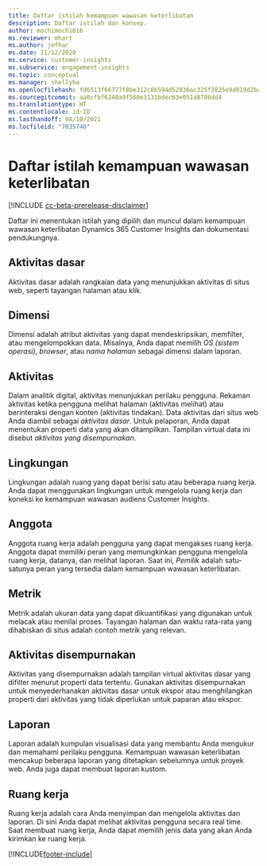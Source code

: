 ```yaml
---
title: Daftar istilah kemampuan wawasan keterlibatan
description: Daftar istilah dan konsep.
author: mochimochi016
ms.reviewer: mhart
ms.author: jefhar
ms.date: 11/12/2020
ms.service: customer-insights
ms.subservice: engagement-insights
ms.topic: conceptual
ms.manager: shellyha
ms.openlocfilehash: fd6513f66777f8be312c8b594d52836ac325f2825e9d019d2ba0f49c587cf8ca
ms.sourcegitcommit: aa0cfbf6240a9f560e3131bdec63e051a8786dd4
ms.translationtype: HT
ms.contentlocale: id-ID
ms.lasthandoff: 08/10/2021
ms.locfileid: "7035740"
---
```

# <a name="engagement-insights-capability-glossary"></a>Daftar istilah kemampuan wawasan keterlibatan

[!INCLUDE [cc-beta-prerelease-disclaimer](includes/cc-beta-prerelease-disclaimer.md)]

Daftar ini menentukan istilah yang dipilih dan muncul dalam kemampuan wawasan keterlibatan Dynamics 365 Customer Insights dan dokumentasi pendukungnya.

## <a name="base-event"></a>Aktivitas dasar

Aktivitas dasar adalah rangkaian data yang menunjukkan aktivitas di situs web, seperti tayangan halaman atau klik. 

## <a name="dimensions"></a>Dimensi

Dimensi adalah atribut aktivitas yang dapat mendeskripsikan, memfilter, atau mengelompokkan data. Misalnya, Anda dapat memilih *OS (sistem operasi)*, *browser*, atau *nama halaman* sebagai dimensi dalam laporan.

## <a name="event"></a>Aktivitas

Dalam analitik digital, aktivitas menunjukkan perilaku pengguna. Rekaman aktivitas ketika pengguna melihat halaman (aktivitas melihat) atau berinteraksi dengan konten (aktivitas tindakan). Data aktivitas dari situs web Anda diambil sebagai *aktivitas dasar*. Untuk pelaporan, Anda dapat menentukan properti data yang akan ditampilkan. Tampilan virtual data ini disebut *aktivitas yang disempurnakan*. 

## <a name="environment"></a>Lingkungan

 Lingkungan adalah ruang yang dapat berisi satu atau beberapa ruang kerja. Anda dapat menggunakan lingkungan untuk mengelola ruang kerja dan koneksi ke kemampuan wawasan audiens Customer Insights.

## <a name="member"></a>Anggota

Anggota ruang kerja adalah pengguna yang dapat mengakses ruang kerja. Anggota dapat memiliki peran yang memungkinkan pengguna mengelola ruang kerja, datanya, dan melihat laporan. Saat ini, *Pemilik* adalah satu-satunya peran yang tersedia dalam kemampuan wawasan keterlibatan.

## <a name="metric"></a>Metrik

Metrik adalah ukuran data yang dapat dikuantifikasi yang digunakan untuk melacak atau menilai proses. Tayangan halaman dan waktu rata-rata yang dihabiskan di situs adalah contoh metrik yang relevan.

## <a name="refined-event"></a>Aktivitas disempurnakan

Aktivitas yang disempurnakan adalah tampilan virtual aktivitas dasar yang difilter menurut properti data tertentu. Gunakan aktivitas disempurnakan untuk menyederhanakan aktivitas dasar untuk ekspor atau menghilangkan properti dari aktivitas yang tidak diperlukan untuk paparan atau ekspor.

## <a name="report"></a>Laporan

Laporan adalah kumpulan visualisasi data yang membantu Anda mengukur dan memahami perilaku pengguna. Kemampuan wawasan keterlibatan mencakup beberapa laporan yang ditetapkan sebelumnya untuk proyek web. Anda juga dapat membuat laporan kustom. 

## <a name="workspace"></a>Ruang kerja

Ruang kerja adalah cara Anda menyimpan dan mengelola aktivitas dan laporan. Di sini Anda dapat melihat aktivitas pengguna secara real time. Saat membuat ruang kerja, Anda dapat memilih jenis data yang akan Anda kirimkan ke ruang kerja.


[!INCLUDE[footer-include](../includes/footer-banner.md)]